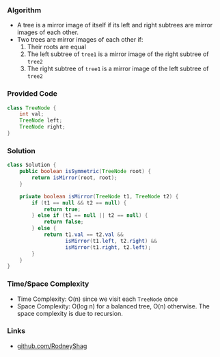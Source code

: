 ### Algorithm

- A tree is a mirror image of itself if its left and right subtrees are mirror images of each other.
- Two trees are mirror images of each other if:
    1. Their roots are equal
    1. The left subtree of `tree1` is a mirror image of the right subtree of `tree2`
    1. The right subtree of `tree1` is a mirror image of the left subtree of `tree2`

### Provided Code

```java
class TreeNode {
    int val;
    TreeNode left;
    TreeNode right;
}
```

### Solution

```java
class Solution {
    public boolean isSymmetric(TreeNode root) {
        return isMirror(root, root);
    }

    private boolean isMirror(TreeNode t1, TreeNode t2) {
        if (t1 == null && t2 == null) {
            return true;
        } else if (t1 == null || t2 == null) {
            return false;
        } else {
            return t1.val == t2.val &&
                   isMirror(t1.left, t2.right) &&
                   isMirror(t1.right, t2.left);
        }
    }
}
```

### Time/Space Complexity

-  Time Complexity: O(n) since we visit each `TreeNode` once
- Space Complexity: O(log n) for a balanced tree, O(n) otherwise. The space complexity is due to recursion.

### Links

- [github.com/RodneyShag](https://github.com/RodneyShag)
